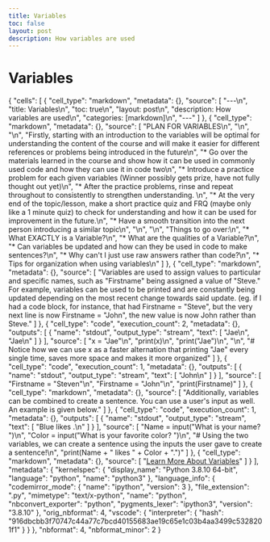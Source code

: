 ```yaml
---
title: Variables
toc: false
layout: post
description: How variables are used
---
```

# Variables
{
 "cells": [
  {
   "cell_type": "markdown",
   "metadata": {},
   "source": [
    "---\n",
    "title: Variables\n",
    "toc: true\n",
    "layout: post\n",
    "description: How variables are used\n",
    "categories: [markdown]\n",
    "---"
   ]
  },
  {
   "cell_type": "markdown",
   "metadata": {},
   "source": [
    "PLAN FOR VARIABLES\n",
    "\n",
    "\n",
    "Firstly, starting with an introduction to the variables will be optimal for understanding the content of the course and will make it easier for different references or problems being introduced in the future\n",
    "* Go over the materials learned in the course and show how it can be used in commonly used code and how they can use it in code two\n",
    "* Introduce a practice problem for each given variables (Winner possibly gets prize, have not fully thought out yet)\n",
    "* After the practice problems, rinse and repeat throughout to consistently to strengthen understanding. \n",
    "* At the very end of the topic/lesson, make a short practice quiz and FRQ (maybe only like a 1 minute quiz) to check for understanding and how it can be used for improvement in the future.\n",
    "* Have a smooth transition into the next person introducing a similar topic\n",
    "\n",
    "\n",
    "Things to go over:\n",
    "* What EXACTLY is a Variable?\n",
    "* What are the qualities of a Variable?\n",
    "* Can variables be updated and how can they be used in code to make sentences?\n",
    "* Why can't I just use raw answers rather than code?\n",
    "* Tips for organization when using variables\n"
   ]
  },
  {
   "cell_type": "markdown",
   "metadata": {},
   "source": [
    "Variables are used to assign values to particular and specific names, such as \"Firstname\" being assigned a value of \"Steve.\" For example, variables can be used to be printed and are constantly being updated depending on the most recent change towards said update. (eg. if I had a code block, for instance, that had Firstname = \"Steve\", but the very next line is now Firstname = \"John\", the new value is now John rather than Steve."
   ]
  },
  {
   "cell_type": "code",
   "execution_count": 2,
   "metadata": {},
   "outputs": [
    {
     "name": "stdout",
     "output_type": "stream",
     "text": [
      "Jae\n",
      "Jae\n"
     ]
    }
   ],
   "source": [
    "x = \"Jae\"\n",
    "print(x)\n",
    "print(\"Jae\")\n",
    "\n",
    "# Notice how we can use x as a faster alternation that printing \"Jae\" every single time, saves more space and makes it more organized"
   ]
  },
  {
   "cell_type": "code",
   "execution_count": 1,
   "metadata": {},
   "outputs": [
    {
     "name": "stdout",
     "output_type": "stream",
     "text": [
      "John\n"
     ]
    }
   ],
   "source": [
    "Firstname = \"Steven\"\n",
    "Firstname = \"John\"\n",
    "print(Firstname)"
   ]
  },
  {
   "cell_type": "markdown",
   "metadata": {},
   "source": [
    "Additionally, variables can be combined to create a sentence. You can use a user's input as well. An example is given below."
   ]
  },
  {
   "cell_type": "code",
   "execution_count": 1,
   "metadata": {},
   "outputs": [
    {
     "name": "stdout",
     "output_type": "stream",
     "text": [
      "Blue likes .\n"
     ]
    }
   ],
   "source": [
    "Name = input(\"What is your name? \")\n",
    "Color = input(\"What is your favorite color? \")\n",
    "# Using the two variables, we can create a sentence using the inputs the user gave to create a sentence!\n",
    "print(Name + \" likes \" + Color + \".\")"
   ]
  },
  {
   "cell_type": "markdown",
   "metadata": {},
   "source": [
    "[Learn More About Variables](https://www.youtube.com/watch?v=ghCbURMWBD8)"
   ]
  }
 ],
 "metadata": {
  "kernelspec": {
   "display_name": "Python 3.8.10 64-bit",
   "language": "python",
   "name": "python3"
  },
  "language_info": {
   "codemirror_mode": {
    "name": "ipython",
    "version": 3
   },
   "file_extension": ".py",
   "mimetype": "text/x-python",
   "name": "python",
   "nbconvert_exporter": "python",
   "pygments_lexer": "ipython3",
   "version": "3.8.10"
  },
  "orig_nbformat": 4,
  "vscode": {
   "interpreter": {
    "hash": "916dbcbb3f70747c44a77c7bcd40155683ae19c65e1c03b4aa3499c5328201f1"
   }
  }
 },
 "nbformat": 4,
 "nbformat_minor": 2
}
